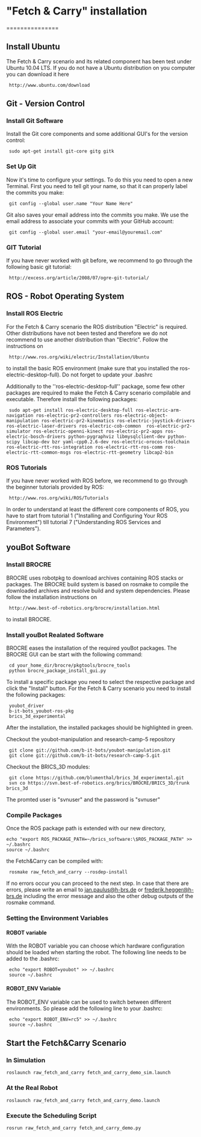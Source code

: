 # "Fetch & Carry" installation
===============

## Install Ubuntu
The Fetch & Carry scenario and its related component has been test under Ubuntu 10.04 LTS. If you do not have a Ubuntu distribution on you computer you can download it here

     http://www.ubuntu.com/download

## Git - Version Control
### Install Git Software
Install the Git core components and some additional GUI's for the version control:

     sudo apt-get install git-core gitg gitk

### Set Up Git
Now it's time to configure your settings. To do this you need to open a new Terminal. First you need to tell git your name, so that it can properly label the commits you make:

     git config --global user.name "Your Name Here"

Git also saves your email address into the commits you make. We use the email address to associate your commits with your GitHub account:

     git config --global user.email "your-email@youremail.com"


### GIT Tutorial
If you have never worked with git before, we recommend to go through the following basic git tutorial:

     http://excess.org/article/2008/07/ogre-git-tutorial/


## ROS - Robot Operating System
### Install ROS Electric
For the Fetch & Carry scenario the ROS distribution "Electric" is required. Other distributions have not been tested and therefore we do not recommend to use another distribution than "Electric". Follow the instructions on 

     http://www.ros.org/wiki/electric/Installation/Ubuntu

to install the basic ROS environment (make sure that you installed the ros-electric-desktop-full). Do not forget to update your .bashrc
  
Additionally to the ''ros-electric-desktop-full'' package, some few other packages are required to make the Fetch & Carry scenario compilable and executable. Therefore install the following packages:

     sudo apt-get install ros-electric-desktop-full ros-electric-arm-navigation ros-electric-pr2-controllers ros-electric-object-manipulation ros-electric-pr2-kinematics ros-electric-joystick-drivers ros-electric-laser-drivers ros-electric-cob-common  ros-electric-pr2-simulator ros-electric-openni-kinect ros-electric-pr2-apps ros-electric-bosch-drivers python-pygraphviz libmysqlclient-dev python-scipy libcap-dev bzr yaml-cpp0.2.6-dev ros-electric-orocos-toolchain ros-electric-rtt-ros-integration ros-electric-rtt-ros-comm ros-electric-rtt-common-msgs ros-electric-rtt-geometry libcap2-bin

### ROS Tutorials
If you have never worked with ROS before, we recommend to go through the beginner tutorials provided by ROS:

     http://www.ros.org/wiki/ROS/Tutorials

In order to understand at least the different core components of ROS, you have to start from tutorial 1 ("Installing and Configuring Your ROS Environment") till tutorial 7 ("Understanding ROS Services and Parameters"). 


## youBot Software
### Install BROCRE
BROCRE uses robotpkg to download archives containing ROS stacks or packages. The BROCRE build system is based on rosmake to compile the downloaded archives and resolve build and system dependencies. Please follow the installation instructions on

     http://www.best-of-robotics.org/brocre/installation.html

to install BROCRE.

### Install youBot Realated Software 
BROCRE eases the installation of the required youBot packages. The BROCRE GUI can be start with the following command:

     cd your_home_dir/brocre/pkgtools/brocre_tools
     python brocre_package_install_gui.py

To install a specific package you need to select the respective package and click the "Install" button. For the Fetch & Carry scenario you need to install the following packages:

     youbot_driver
     b-it-bots_youbot-ros-pkg
     brics_3d_experimental

     
After the installation, the installed packages should be highlighted in green.

Checkout the youbot-manipulation and research-camp-5 repository

     git clone git://github.com/b-it-bots/youbot-manipulation.git
     git clone git://github.com/b-it-bots/research-camp-5.git

Checkout the BRICS_3D modules:

     git clone https://github.com/blumenthal/brics_3d_experimental.git
     svn co https://svn.best-of-robotics.org/brics/BROCRE/BRICS_3D/trunk brics_3d

The promted user is "svnuser" and the password is "svnuser"
	
### Compile Packages
Once the ROS package path is extended with our new directory, 

    echo "export ROS_PACKAGE_PATH=~/brics_software:\$ROS_PACKAGE_PATH" >> ~/.bashrc
    source ~/.bashrc

the Fetch&Carry can be compiled with:

     rosmake raw_fetch_and_carry --rosdep-install


If no errors occur you can proceed to the next step. In case that there are errors, please write an email to jan.paulus@h-brs.de or frederik.hegger@h-brs.de including the error message and also the other debug outputs of the rosmake command.


### Setting the Environment Variables
#### ROBOT variable
With the ROBOT variable you can choose which hardware configuration should be loaded when starting the robot. The following line needs to be added to the .bashrc:

     echo "export ROBOT=youbot" >> ~/.bashrc
     source ~/.bashrc



#### ROBOT_ENV Variable
The ROBOT_ENV variable can be used to switch between different environments. So please add the following line to your .bashrc:

     echo "export ROBOT_ENV=rc5" >> ~/.bashrc
     source ~/.bashrc



## Start the Fetch&Carry Scenario 
### In Simulation
    roslaunch raw_fetch_and_carry fetch_and_carry_demo_sim.launch

### At the Real Robot
    roslaunch raw_fetch_and_carry fetch_and_carry_demo.launch

### Execute the Scheduling Script
    rosrun raw_fetch_and_carry fetch_and_carry_demo.py
